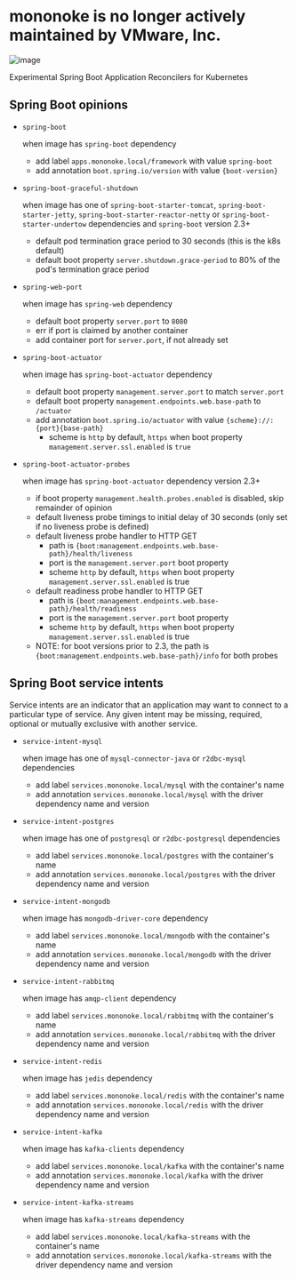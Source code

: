 # mononoke is no longer actively maintained by VMware, Inc.


![image](https://musicart.xboxlive.com/7/ac355100-0000-0000-0000-000000000002/504/image.jpg?w=800&h=600)

Experimental Spring Boot Application Reconcilers for Kubernetes


## Spring Boot opinions

- `spring-boot`
  
  when image has `spring-boot` dependency

  - add label `apps.mononoke.local/framework` with value `spring-boot`
  - add annotation `boot.spring.io/version` with value `{boot-version}`

- `spring-boot-graceful-shutdown`

  when image has one of `spring-boot-starter-tomcat`, `spring-boot-starter-jetty`, `spring-boot-starter-reactor-netty` or `spring-boot-starter-undertow` dependencies and `spring-boot` version 2.3+

  - default pod termination grace period to 30 seconds (this is the k8s default)
  - default boot property `server.shutdown.grace-period` to 80% of the pod's termination grace period

- `spring-web-port`

  when image has `spring-web` dependency
 
  - default boot property `server.port` to `8080`
  - err if port is claimed by another container
  - add container port for `server.port`, if not already set

- `spring-boot-actuator`

  when image has `spring-boot-actuator` dependency

  - default boot property `management.server.port` to match `server.port`
  - default boot property `management.endpoints.web.base-path` to `/actuator`
  - add annotation `boot.spring.io/actuator` with value `{scheme}://:{port}{base-path}`
    - scheme is `http` by default, `https` when boot property `management.server.ssl.enabled` is `true`

- `spring-boot-actuator-probes`

  when image has `spring-boot-actuator` dependency version 2.3+

  - if boot property `management.health.probes.enabled` is disabled, skip remainder of opinion
  - default liveness probe timings to initial delay of 30 seconds (only set if no liveness probe is defined)
  - default liveness probe handler to HTTP GET
    - path is `{boot:management.endpoints.web.base-path}/health/liveness`
    - port is the `management.server.port` boot property
    - scheme `http` by default, `https` when boot property `management.server.ssl.enabled` is true
  - default readiness probe handler to HTTP GET
    - path is `{boot:management.endpoints.web.base-path}/health/readiness`
    - port is the `management.server.port` boot property
    - scheme `http` by default, `https` when boot property `management.server.ssl.enabled` is true
  - NOTE: for boot versions prior to 2.3, the path is `{boot:management.endpoints.web.base-path}/info` for both probes

## Spring Boot service intents

Service intents are an indicator that an application may want to connect to a particular type of service. Any given intent may be missing, required, optional or mutually exclusive with another service.

- `service-intent-mysql`

  when image has one of `mysql-connector-java` or `r2dbc-mysql` dependencies
  
  - add label `services.mononoke.local/mysql` with the container's name
  - add annotation `services.mononoke.local/mysql` with the driver dependency name and version

- `service-intent-postgres`

  when image has one of `postgresql` or `r2dbc-postgresql` dependencies
  
  - add label `services.mononoke.local/postgres` with the container's name
  - add annotation `services.mononoke.local/postgres` with the driver dependency name and version

- `service-intent-mongodb`

  when image has `mongodb-driver-core` dependency
  
  - add label `services.mononoke.local/mongodb` with the container's name
  - add annotation `services.mononoke.local/mongodb` with the driver dependency name and version

- `service-intent-rabbitmq`

  when image has `amqp-client` dependency
  
  - add label `services.mononoke.local/rabbitmq` with the container's name
  - add annotation `services.mononoke.local/rabbitmq` with the driver dependency name and version

- `service-intent-redis`

  when image has `jedis` dependency
  
  - add label `services.mononoke.local/redis` with the container's name
  - add annotation `services.mononoke.local/redis` with the driver dependency name and version

- `service-intent-kafka`

  when image has `kafka-clients` dependency
  
  - add label `services.mononoke.local/kafka` with the container's name
  - add annotation `services.mononoke.local/kafka` with the driver dependency name and version

- `service-intent-kafka-streams`

  when image has `kafka-streams` dependency
  
  - add label `services.mononoke.local/kafka-streams` with the container's name
  - add annotation `services.mononoke.local/kafka-streams` with the driver dependency name and version
